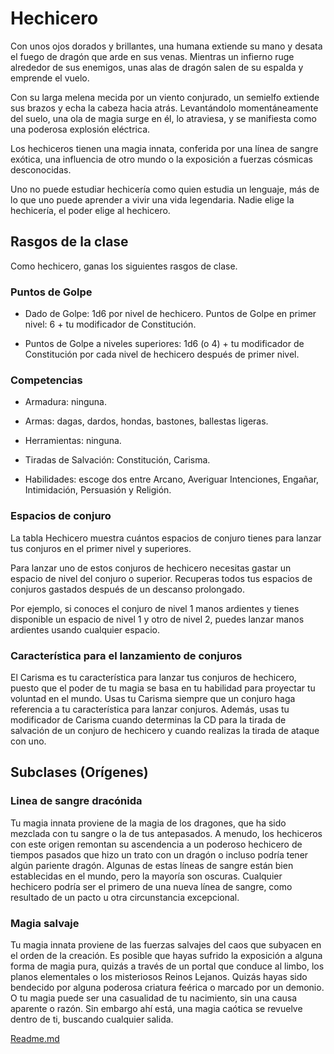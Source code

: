 # Hechicero

Con unos ojos dorados y brillantes, una humana extiende su
mano y desata el fuego de dragón que arde en sus venas.
Mientras un infierno ruge alrededor de sus enemigos, unas
alas de dragón salen de su espalda y emprende el vuelo.

Con su larga melena mecida por un viento conjurado, un
semielfo extiende sus brazos y echa la cabeza hacia atrás. Levantándolo momentáneamente del suelo, una ola de magia
surge en él, lo atraviesa, y se manifiesta como una poderosa
explosión eléctrica.

Los hechiceros tienen una magia innata, conferida por
una línea de sangre exótica, una influencia de otro mundo o
la exposición a fuerzas cósmicas desconocidas.

Uno no puede estudiar hechicería como quien estudia un
lenguaje, más de lo que uno puede aprender a vivir una vida
legendaria. Nadie elige la hechicería, el poder elige al hechicero.

## Rasgos de la clase

Como hechicero, ganas los siguientes rasgos de clase.
### Puntos de Golpe

- Dado de Golpe: 1d6 por nivel de hechicero.
Puntos de Golpe en primer nivel: 6 + tu modificador de
Constitución.

- Puntos de Golpe a niveles superiores: 1d6 (o 4) + tu modificador de Constitución por cada nivel de hechicero después de
primer nivel.
### Competencias

- Armadura: ninguna.

- Armas: dagas, dardos, hondas, bastones, ballestas ligeras.

- Herramientas: ninguna.

- Tiradas de Salvación: Constitución, Carisma.

- Habilidades: escoge dos entre Arcano, Averiguar Intenciones, Engañar, Intimidación, Persuasión y Religión.

### Espacios de conjuro 
La tabla Hechicero muestra cuántos espacios de conjuro tienes para lanzar tus conjuros en el primer nivel y superiores.

Para lanzar uno de estos conjuros de hechicero necesitas gastar un espacio de nivel del conjuro o superior. Recuperas todos tus espacios de conjuros gastados después de un descanso prolongado.

Por ejemplo, si conoces el conjuro de nivel 1 manos ardientes y tienes disponible un espacio de nivel 1 y otro de nivel 2, puedes lanzar manos ardientes usando cualquier espacio.

### Característica para el lanzamiento de conjuros

El Carisma es tu característica para lanzar tus conjuros de
hechicero, puesto que el poder de tu magia se basa en tu habilidad para proyectar tu voluntad en el mundo. Usas tu Carisma siempre que un conjuro haga referencia a tu característica para lanzar conjuros. Además, usas tu modificador de Carisma cuando determinas la CD para la tirada de salvación de
un conjuro de hechicero y cuando realizas la tirada de ataque
con uno.

## Subclases (Orígenes)

### Linea de sangre dracónida
Tu magia innata proviene de la magia de los dragones, que
ha sido mezclada con tu sangre o la de tus antepasados. A
menudo, los hechiceros con este origen remontan su ascendencia a un poderoso hechicero de tiempos pasados que hizo
un trato con un dragón o incluso podría tener algún pariente
dragón. Algunas de estas líneas de sangre están bien establecidas en el mundo, pero la mayoría son oscuras. Cualquier
hechicero podría ser el primero de una nueva línea de sangre,
como resultado de un pacto u otra circunstancia excepcional.

### Magia salvaje
Tu magia innata proviene de las fuerzas salvajes del caos que
subyacen en el orden de la creación. Es posible que hayas sufrido la exposición a alguna forma de magia pura, quizás a
través de un portal que conduce al limbo, los planos elementales o los misteriosos Reinos Lejanos. Quizás hayas sido
bendecido por alguna poderosa criatura feérica o marcado
por un demonio. O tu magia puede ser una casualidad de tu
nacimiento, sin una causa aparente o razón. Sin embargo ahí
está, una magia caótica se revuelve dentro de ti, buscando
cualquier salida.




[Readme.md](README.md)
